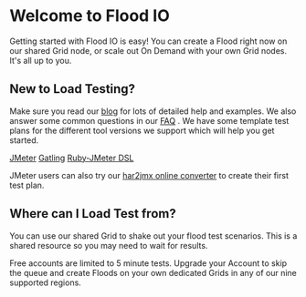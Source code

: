 # Welcome to Flood IO

Getting started with Flood IO is easy! You can create a Flood right now on our shared Grid node, or scale out On Demand with your own Grid nodes. It's all up to you.

## New to Load Testing?

Make sure you read our [blog](https://flood.io/blog) for lots of detailed help and examples. We also answer some common questions in our [FAQ](https://flood.io/faq) . We have some template test plans for the different tool versions we support which will help you get started.

[JMeter](https://flood.io/jmeter-example.jmx) 
[Gatling](https://flood.io/gatling-example.scala) 
[Ruby-JMeter DSL](https://flood.io/ruby-jmeter.rb)

JMeter users can also try our [har2jmx online converter](https://flood.io/har2jmx) to create their first test plan.

## Where can I Load Test from?

You can use our shared Grid to shake out your flood test scenarios. This is a shared resource so you may need to wait for results.

Free accounts are limited to 5 minute tests. Upgrade your Account to skip the queue and create Floods on your own dedicated Grids in any of our nine supported regions.
